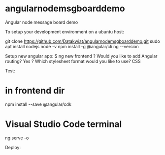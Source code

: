 # angularnodemsgboarddemo
Angular node message board demo

To setup your development environment on a ubuntu host:

git clone https://github.com/Datakwiat/angularnodemsgboarddemo.git
sudo apt install nodejs
node -v
npm install -g @angular/cli
ng --version

Setup new angular app:
$ ng new frontend
? Would you like to add Angular routing? Yes
? Which stylesheet format would you like to use? CSS

Test:
# in frontend dir
npm install --save @angular/cdk
# Visual Studio Code terminal
ng serve -o

Deploy:

